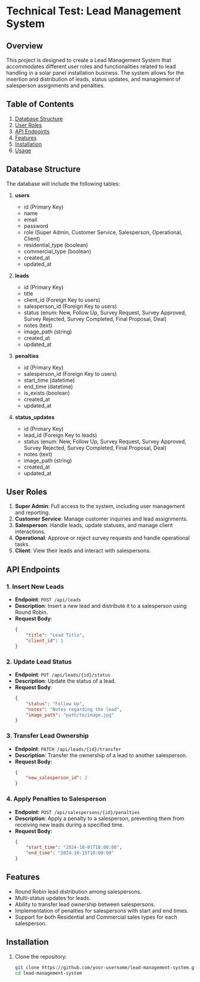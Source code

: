 # Technical Test: Lead Management System

## Overview

This project is designed to create a Lead Management System that accommodates different user roles and functionalities related to lead handling in a solar panel installation business. The system allows for the insertion and distribution of leads, status updates, and management of salesperson assignments and penalties.

## Table of Contents

1. [Database Structure](#database-structure)
2. [User Roles](#user-roles)
3. [API Endpoints](#api-endpoints)
4. [Features](#features)
5. [Installation](#installation)
6. [Usage](#usage)

## Database Structure

The database will include the following tables:

1. **users**
   - id (Primary Key)
   - name
   - email
   - password
   - role (Super Admin, Customer Service, Salesperson, Operational, Client)
   - residential_type (boolean)
   - commercial_type (boolean)
   - created_at
   - updated_at

2. **leads**
   - id (Primary Key)
   - title
   - client_id (Foreign Key to users)
   - salesperson_id (Foreign Key to users)
   - status (enum: New, Follow Up, Survey Request, Survey Approved, Survey Rejected, Survey Completed, Final Proposal, Deal)
   - notes (text)
   - image_path (string)
   - created_at
   - updated_at

3. **penalties**
   - id (Primary Key)
   - salesperson_id (Foreign Key to users)
   - start_time (datetime)
   - end_time (datetime)
   - is_exists (boolean)
   - created_at
   - updated_at

4. **status_updates**
   - id (Primary Key)
   - lead_id (Foreign Key to leads)
   - status (enum: New, Follow Up, Survey Request, Survey Approved, Survey Rejected, Survey Completed, Final Proposal, Deal)
   - notes (text)
   - image_path (string)
   - created_at
   - updated_at

## User Roles

1. **Super Admin**: Full access to the system, including user management and reporting.
2. **Customer Service**: Manage customer inquiries and lead assignments.
3. **Salesperson**: Handle leads, update statuses, and manage client interactions.
4. **Operational**: Approve or reject survey requests and handle operational tasks.
5. **Client**: View their leads and interact with salespersons.

## API Endpoints

### 1. Insert New Leads

- **Endpoint**: `POST /api/leads`
- **Description**: Insert a new lead and distribute it to a salesperson using Round Robin.
- **Request Body**:
    ```json
    {
        "title": "Lead Title",
        "client_id": 1
    }
    ```

### 2. Update Lead Status

- **Endpoint**: `PUT /api/leads/{id}/status`
- **Description**: Update the status of a lead.
- **Request Body**:
    ```json
    {
        "status": "Follow Up",
        "notes": "Notes regarding the lead",
        "image_path": "path/to/image.jpg"
    }
    ```

### 3. Transfer Lead Ownership

- **Endpoint**: `PATCH /api/leads/{id}/transfer`
- **Description**: Transfer the ownership of a lead to another salesperson.
- **Request Body**:
    ```json
    {
        "new_salesperson_id": 2
    }
    ```

### 4. Apply Penalties to Salesperson

- **Endpoint**: `POST /api/salespersons/{id}/penalties`
- **Description**: Apply a penalty to a salesperson, preventing them from receiving new leads during a specified time.
- **Request Body**:
    ```json
    {
        "start_time": "2024-10-01T10:00:00",
        "end_time": "2024-10-15T10:00:00"
    }
    ```

## Features

- Round Robin lead distribution among salespersons.
- Multi-status updates for leads.
- Ability to transfer lead ownership between salespersons.
- Implementation of penalties for salespersons with start and end times.
- Support for both Residential and Commercial sales types for each salesperson.

## Installation

1. Clone the repository:
   ```bash
   git clone https://github.com/your-username/lead-management-system.git
   cd lead-management-system
    ```

